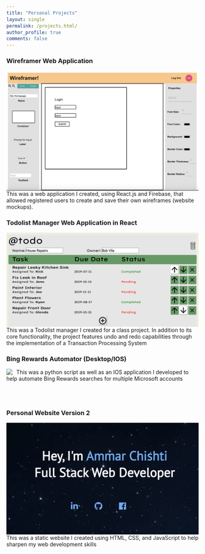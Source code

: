 ```yaml
---
title: "Personal Projects"
layout: single
permalink: /projects.html/
author_profile: true
comments: false
---
```



<html>
    <div class="projects">
      <p>
        <h3>Wireframer Web Application</h3>
            <a href="google.com" target="_blank">
            <img src="../assets/images/Wireframer.png"/>
            </a>
        <span>
         This was a web application I created, using React.js and Firebase, that allowed registered users to
         create and save their own wireframes (website mockups).
        </span>
      </p>
      <p>
        <h3>Todolist Manager Web Application in React</h3>
        <a href="https://github.com/Ammar-Chishti/CSE-316-HW-2" target="_blank">
        <img src="../assets/images/ReactTodoList.png"/>
        </a>
        <span>
          This was a Todolist manager I created for a class project. In addition to its core functionality,
          the project features undo and redo capabilities through the implementation of a
          Transaction Processing System
        </span>
      </p>
      <p>
        <h3> Bing Rewards Automator (Desktop/IOS) </h3>
        <a href="https://github.com/Ammar-Chishti/Bing-Rewards-Automator-IOS" target="_blank">
        <img src="https://www.bing.com/s/rw/lc/BingRewardslogo2.jpg"/>
        </a>
        <span>
          This was a python script as well as an IOS application I developed to help automate 
          Bing Rewards searches for multiple Microsoft accounts
        </span>
      </p>
      <br/>
      <br/>
      <p>
        <h3> Personal Website Version 2 </h3>
        <a href="https://github.com/Ammar-Chishti/PersonalSite2" target="_blank">
        <img src="../assets/images/PersonalWebsite2.png"/>
        </a>
        <span>
          This was a static website I created using HTML, CSS, and JavaScript to help
          sharpen my web development skills 
        </span>
      </p> 
    </div>
</html>


<style>
.projects img {
    padding-right: 2%;
    float: left;
}

</style>
